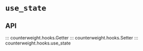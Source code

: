 # `use_state`

## API

::: counterweight.hooks.Getter
::: counterweight.hooks.Setter
::: counterweight.hooks.use_state
